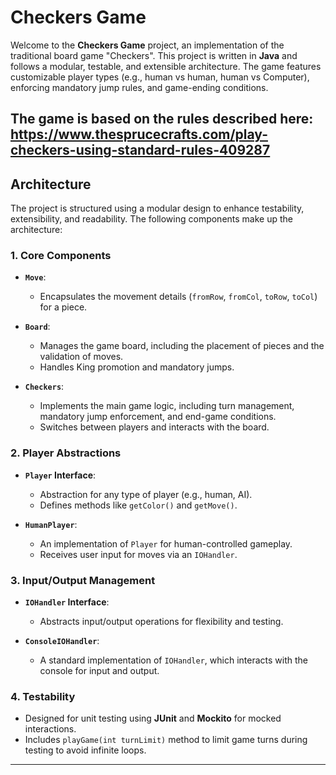 # **Checkers Game**

Welcome to the **Checkers Game** project, an implementation of the traditional board game "Checkers". This project is written in **Java** and follows a modular, testable, and extensible architecture. The game features customizable player types (e.g., human vs human, human vs Computer), enforcing mandatory jump rules, and game-ending conditions.

The game is based on the rules described here:
https://www.thesprucecrafts.com/play-checkers-using-standard-rules-409287
---

## **Architecture**

The project is structured using a modular design to enhance testability, extensibility, and readability. The following components make up the architecture:

### **1. Core Components**
- **`Move`**:
    - Encapsulates the movement details (`fromRow`, `fromCol`, `toRow`, `toCol`) for a piece.

- **`Board`**:
    - Manages the game board, including the placement of pieces and the validation of moves.
    - Handles King promotion and mandatory jumps.

- **`Checkers`**:
    - Implements the main game logic, including turn management, mandatory jump enforcement, and end-game conditions.
    - Switches between players and interacts with the board.

### **2. Player Abstractions**
- **`Player` Interface**:
    - Abstraction for any type of player (e.g., human, AI).
    - Defines methods like `getColor()` and `getMove()`.

- **`HumanPlayer`**:
    - An implementation of `Player` for human-controlled gameplay.
    - Receives user input for moves via an `IOHandler`.

### **3. Input/Output Management**
- **`IOHandler` Interface**:
    - Abstracts input/output operations for flexibility and testing.

- **`ConsoleIOHandler`**:
    - A standard implementation of `IOHandler`, which interacts with the console for input and output.

### **4. Testability**
- Designed for unit testing using **JUnit** and **Mockito** for mocked interactions.
- Includes `playGame(int turnLimit)` method to limit game turns during testing to avoid infinite loops.

---
